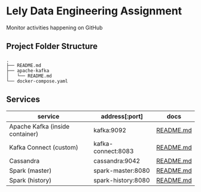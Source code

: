 # Lely Data Engineering Assignment
Monitor activities happening on GitHub

## Project Folder Structure

```shell
.
├── README.md
├── apache-kafka
│   └── README.md
└── docker-compose.yaml
```

## Services

| service                         | address[:port]     | docs                                 |
|---------------------------------|--------------------|--------------------------------------|
| Apache Kafka (inside container) | kafka:9092         | [README.md](kafka/README.md)         |
| Kafka Connect (custom)          | kafka-connect:8083 | [README.md](kafka-connect/README.md) |
| Cassandra                       | cassandra:9042     | [README.md](cassandra/README.md)     |
| Spark (master)                  | spark-master:8080  | [README.md](spark/README.md)         |
| Spark (history)                 | spark-history:8080 | [README.md](spark/README.md)         |


